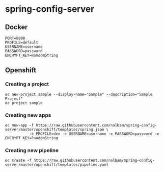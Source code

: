 # spring-config-server

## Docker
```
PORT=8888
PROFILE=default
USERNAME=username
PASSWORD=password
ENCRYPT_KEY=RandomString
```

## Openshift
### Creating a project
```
oc new-project sample --display-name="Sample" --description="Sample Project"
oc project sample
```

### Creating new apps
```
oc new-app -f https://raw.githubusercontent.com/nalbam/spring-config-server/master/openshift/templates/spring.json \
           -e PROFILE=dev -e USERNAME=username -e PASSWORD=password -e ENCRYPT_KEY=RandomString
```

### Creating new pipeline
```
oc create -f https://raw.githubusercontent.com/nalbam/spring-config-server/master/openshift/templates/pipeline.yaml
```
